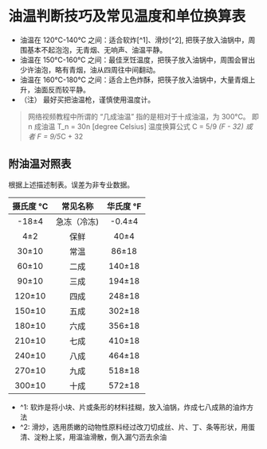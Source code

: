 # 油温判断技巧及常见温度和单位换算表

- 油温在 120&deg;C-140&deg;C 之间：适合软炸[^1]、滑炒[^2], 把筷子放入油锅中，周围基本不起泡泡，无青烟、无响声、油温平静。
- 油温在 150&deg;C-160&deg;C 之间：最佳烹饪温度，把筷子放入油锅中，周围会冒出少许油泡，略有青烟，油从四周往中间翻动。
- 油温在 160&deg;C-180&deg;C 之间：适合上色炸酥，把筷子放入油锅中，大量青烟上升，油面反而较平静。
- （注） 最好买把油温枪，谨慎使用温度计。

> 网络视频教程中所谓的 “几成油温” 指的是相对于十成油温，为 300&deg;C。
> 即 n 成油温 T_n = 30n [degree Celsius]
> 温度换算公式
> C = 5/9 *(F - 32)
> 或者
> F = 9/5*C + 32

## 附油温对照表

根据上述描述制表。误差为非专业数据。

| 摄氏度 °C |  常见名称   | 华氏度 °F |
| :-------: | :---------: | :-------: |
|   -18±4   | 急冻（冷冻) |  -0.4±4   |
|    4±2    |    保鲜     |   40±4    |
|   30±10   |    常温     |   86±18   |
|   60±10   |    二成     |  140±18   |
|   90±10   |    三成     |  194±18   |
|  120±10   |    四成     |  248±18   |
|  150±10   |    五成     |  302±18   |
|  180±10   |    六成     |  356±18   |
|  210±10   |    七成     |  410±18   |
|  240±10   |    八成     |  464±18   |
|  270±10   |    九成     |  518±18   |
|  300±10   |    十成     |  572±18   |

- ^1: 软炸是将小块、片或条形的材料挂糊，放入油锅，炸成七八成熟的油炸方法
- ^2: 滑炒，选用质嫩的动物性原料经过改刀切成丝、片、丁、条等形状，用蛋清、淀粉上浆，用温油滑散，倒入漏勺沥去余油
